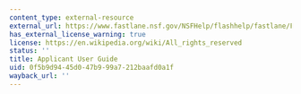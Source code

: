 ```yaml
---
content_type: external-resource
external_url: https://www.fastlane.nsf.gov/NSFHelp/flashhelp/fastlane/FastLane_Help/fastlane_help.htm#2_getting_access1.htm
has_external_license_warning: true
license: https://en.wikipedia.org/wiki/All_rights_reserved
status: ''
title: Applicant User Guide
uid: 0f5b9d94-45d0-47b9-99a7-212baafd0a1f
wayback_url: ''
---
```

